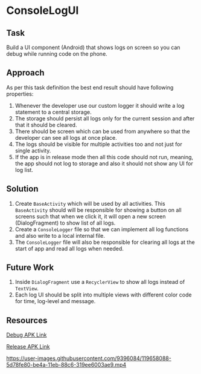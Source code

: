 # ConsoleLogUI

## Task
Build a UI component (Android) that shows logs on screen so you can debug while running code on the phone.

## Approach
As per this task definition the best end result should have following properties:
1. Whenever the developer use our custom logger it should write a log statement to a central storage.
2. The storage should persist all logs only for the current session and after that it should be cleared.
3. There should be screen which can be used from anywhere so that the developer can see all logs at once place.
4. The logs should be visible for multiple activities too and not just for single activity.
5. If the app is in release mode then all this code should not run, meaning, the app should not log to storage and also it should not show any UI for log list.

## Solution
1. Create `BaseActivity` which will be used by all activities. This `BaseActivity` should will be responsible for showing a button on all screens such that when we click it, it will open a new screen (DialogFragment) to show list of all logs.
2. Create a `ConsoleLogger` file so that we can implement all log functions and also write to a local internal file.
3. The `ConsoleLogger` file will also be responsible for clearing all logs at the start of app and read all logs when needed.


## Future Work
1. Inside `DialogFragment` use a `RecyclerView` to show all logs instead of `TextView`.
2. Each log UI should be split into multiple views with different color code for time, log-level and message.

## Resources

[Debug APK Link](shorturl.at/wBFJ6)

[Release APK Link](shorturl.at/gnBSZ)


https://user-images.githubusercontent.com/9396084/119658088-5d78fe80-be4a-11eb-88c6-319ee6003ae9.mp4


